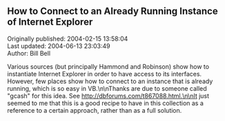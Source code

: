 ## How to Connect to an Already Running Instance of Internet Explorer  
Originally published: 2004-02-15 13:58:04  
Last updated: 2004-06-13 23:03:49  
Author: Bill Bell  
  
Various sources (but principally Hammond and Robinson) show how to instantiate Internet Explorer in order to have access to its interfaces. However, few places show how to connect to an instance that is already running, which is so easy in VB.\n\nThanks are due to someone called "gcash" for this idea. See http://dbforums.com/t867088.html.\n\nIt just seemed to me that this is a good recipe to have in this collection as a reference to a certain approach, rather than as a full solution.